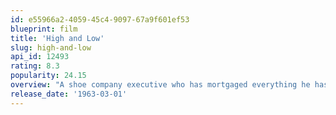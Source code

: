 ```yaml
---
id: e55966a2-4059-45c4-9097-67a9f601ef53
blueprint: film
title: 'High and Low'
slug: high-and-low
api_id: 12493
rating: 8.3
popularity: 24.15
overview: "A shoe company executive who has mortgaged everything he has becomes a victim of extortion when his chauffeur's son is kidnapped and is conflicted over whether he should pay the ransom."
release_date: '1963-03-01'
---
```

